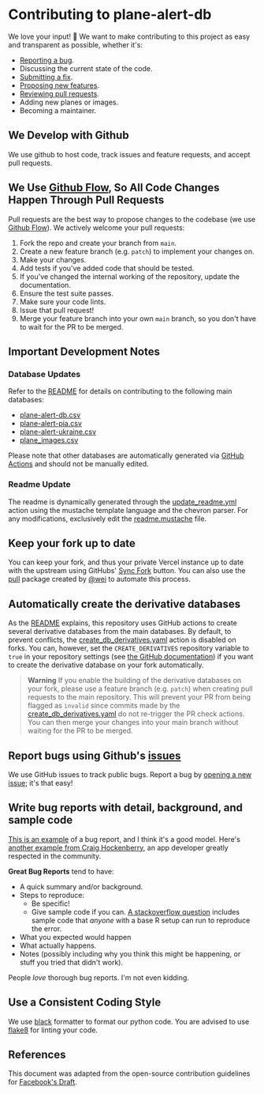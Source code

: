 # Contributing to plane-alert-db

We love your input! 🚀 We want to make contributing to this project as easy and transparent as possible, whether it's:

-   [Reporting a bug](https://github.com/sdr-enthusiasts/plane-alert-db/issues/new?assignees=&labels=bug&template=bug_report.yml).
-   Discussing the current state of the code.
-   [Submitting a fix](https://github.com/sdr-enthusiasts/plane-alert-db/compare).
-   [Proposing new features](https://github.com/sdr-enthusiasts/plane-alert-db/issues/new?assignees=&labels=enhancement&template=feature_request.yml).
-   [Reviewing pull requests](https://github.com/sdr-enthusiasts/plane-alert-db/pulls).
-   Adding new planes or images.
-   Becoming a maintainer.

## We Develop with Github

We use github to host code, track issues and feature requests, and accept pull requests.

## We Use [Github Flow](https://guides.github.com/introduction/flow/index.html), So All Code Changes Happen Through Pull Requests

Pull requests are the best way to propose changes to the codebase (we use [Github Flow](https://docs.github.com/en/get-started/quickstart/github-flow)). We actively welcome your pull requests:

1.  Fork the repo and create your branch from `main`.
2.  Create a new feature branch (e.g. `patch`) to implement your changes on.
3.  Make your changes.
4.  Add tests if you've added code that should be tested.
5.  If you've changed the internal working of the repository, update the documentation.
6.  Ensure the test suite passes.
7.  Make sure your code lints.
8.  Issue that pull request!
9.  Merge your feature branch into your own `main` branch, so you don't have to wait for the PR to be merged.

## Important Development Notes

### Database Updates

Refer to the [README](README.md) for details on contributing to the following main databases:

-   [plane-alert-db.csv](plane-alert-db.csv)
-   [plane-alert-pia.csv](plane-alert-pia.csv)
-   [plane-alert-ukraine.csv](plane-alert-ukraine.csv)
-   [plane_images.csv](plane_images.csv)

Please note that other databases are automatically generated via [GitHub Actions](https://github.com/sdr-enthusiasts/plane-alert-db/actions/workflows/create_db_derivatives.yaml) and should not be manually edited.

### Readme Update

The readme is dynamically generated through the [update_readme.yml](https://github.com/sdr-enthusiasts/plane-alert-db/actions/workflows/update_readme.yml) action using the mustache template language and the chevron parser. For any modifications, exclusively edit the [readme.mustache](readme.mustache) file.

## Keep your fork up to date

You can keep your fork, and thus your private Vercel instance up to date with the upstream using GitHubs' [Sync Fork](https://docs.github.com/en/pull-requests/collaborating-with-pull-requests/working-with-forks/syncing-a-fork) button. You can also use the [pull](https://github.com/wei/pull) package created by [@wei](https://github.com/wei) to automate this process.

## Automatically create the derivative databases

As the [README](README.md) explains, this repository uses GitHub actions to create several derivative databases from the main databases. By default, to prevent conflicts, the [create_db_derivatives.yaml](.github/workflows/create_db_derivatives.yaml) action is disabled on forks. You can, however, set the `CREATE_DERIVATIVES` repository variable to `true` in your repository settings (see [the GitHub documentation](https://docs.github.com/en/actions/learn-github-actions/variables#creating-configuration-variables-for-a-repository)) if you want to create the derivative database on your fork automatically.

> **Warning**
> If you enable the building of the derivative databases on your fork, please use a feature branch (e.g. `patch`) when creating pull requests to the main repository. This will prevent your PR from being flagged as `invalid` since commits made by the [create_db_derivatives.yaml](.github/workflows/create_db_derivatives.yaml) do not re-trigger the PR check actions. You can then merge your changes into your main branch without waiting for the PR to be merged.

## Report bugs using Github's [issues](https://github.com/sdr-enthusiasts/plane-alert-db/issues)

We use GitHub issues to track public bugs. Report a bug by [opening a new issue](https://github.com/sdr-enthusiasts/plane-alert-db/issues/new/choose); it's that easy!

## Write bug reports with detail, background, and sample code

[This is an example](http://stackoverflow.com/q/12488905/180626) of a bug report, and I think it's a good model. Here's [another example from Craig Hockenberry](http://www.openradar.me/11905408), an app developer greatly respected in the community.

**Great Bug Reports** tend to have:

-   A quick summary and/or background.
-   Steps to reproduce:
    -   Be specific!
    -   Give sample code if you can. [A stackoverflow question](http://stackoverflow.com/q/12488905/180626) includes sample code that _anyone_ with a base R setup can run to reproduce the error.
-   What you expected would happen
-   What actually happens.
-   Notes (possibly including why you think this might be happening, or stuff you tried that didn't work).

People _love_ thorough bug reports. I'm not even kidding.

## Use a Consistent Coding Style

We use [black](https://github.com/psf/black) formatter to format our python code. You are advised to use [flake8](https://flake8.pycqa.org/en/latest/) for linting your code.

## References

This document was adapted from the open-source contribution guidelines for [Facebook's Draft](https://github.com/facebook/draft-js/blob/a9316a723f9e918afde44dea68b5f9f39b7d9b00/CONTRIBUTING.md).

